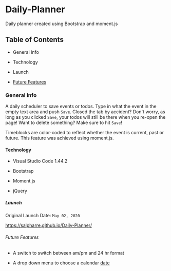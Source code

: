 # Daily-Planner

Daily planner created using Bootstrap and moment.js 

## Table of Contents

* General Info

* Technology

* Launch

* [Future Features](https://github.com/salpharre/Daily-Planner#future)

### General Info

A daily scheduler to save events or todos. Type in what the event in the empty text area and push `Save`. Closed the tab by accident? Don't worry, as long as you clicked `Save`, your todos will still be there when you re-open the page! Want to delete something? Make sure to hit `Save`!

Timeblocks are color-coded to reflect whether the event is current, past or future. This feature was achieved using moment.js.

#### Technology

* Visual Studio Code 1.44.2

* Bootstrap

* Moment.js

* jQuery

##### Launch

Original Launch Date: `May 02, 2020`

https://salpharre.github.io/Daily-Planner/

###### Future Features

* A switch to switch between am/pm and 24 hr format

* A drop down menu to choose a calendar [date](https://github.com/salpharre/Daily-Planner#L17)